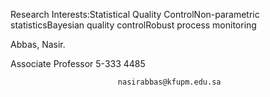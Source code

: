 Research Interests:Statistical Quality ControlNon-parametric statisticsBayesian quality controlRobust process monitoring

Abbas, Nasir.
                
Associate Professor
 5-333
 4485



                            nasirabbas@kfupm.edu.sa

